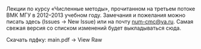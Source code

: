 Лекции по курсу «Численные методы», прочитанном на третьем потоке ВМК МГУ в 2012–2013 учебном году.
Замечания и пожелания можно писать здесь (Issues → New Issue) или на почту num-cmc@ya.ru.
Самая свежая версия со списком изменений будет выкладываться сюда.

Скачать пдфку:
main.pdf → View Raw
